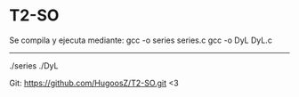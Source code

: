 # T2-SO
Se compila y ejecuta mediante: 
gcc -o series series.c
gcc -o DyL DyL.c

---------------
./series
./DyL



Git: https://github.com/HugoosZ/T2-SO.git <3 
